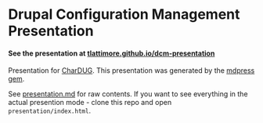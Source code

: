 # Drupal Configuration Management Presentation

#### See the presentation at [tlattimore.github.io/dcm-presentation](http://tlattimore.github.io/dcm-presentation/)

Presentation for [CharDUG](http://www.meetup.com/charDUG/events/138153952/). This presentation was generated by the [mdpress gem](https://github.com/egonSchiele/mdpress). 

See [presentation.md](https://github.com/tlattimore/dcm-presentation/blob/master/presentation.md) for raw contents. If you want to see everything in the actual presention mode - clone this repo and open `presentation/index.html`. 
